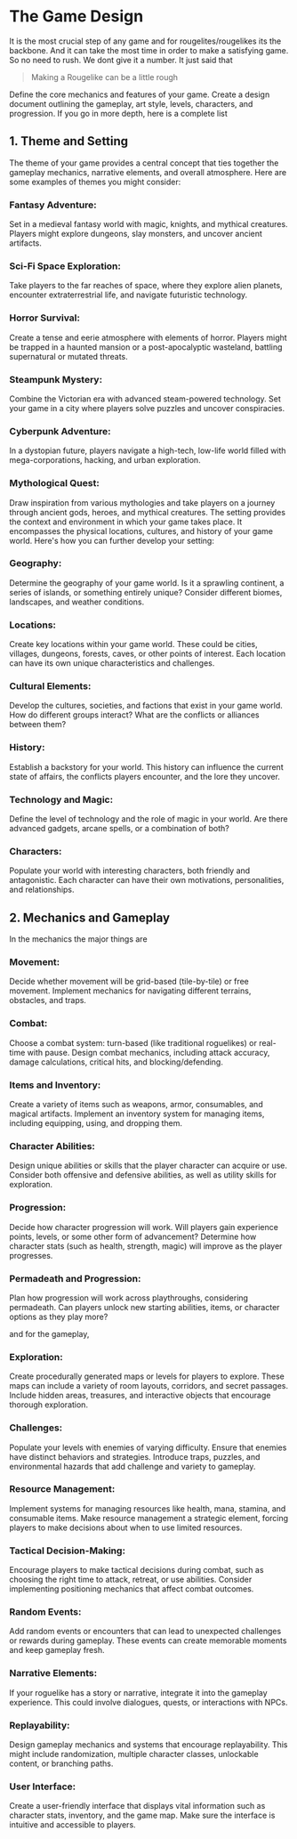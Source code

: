# The Game Design
It is the most crucial step of any game and for rougelites/rougelikes its the backbone. And it can take the most time in order to make a satisfying game. So no need to rush. We dont give it a number. It just said that</br>
>Making a Rougelike can be a little rough

Define the core mechanics and features of your game. Create a design document outlining the gameplay, art style, levels, characters, and progression. If you go in more depth, here is a complete list
## 1. Theme and Setting
The theme of your game provides a central concept that ties together the gameplay mechanics, narrative elements, and overall atmosphere. Here are some examples of themes you might consider:
### Fantasy Adventure:
Set in a medieval fantasy world with magic, knights, and mythical creatures. Players might explore dungeons, slay monsters, and uncover ancient artifacts.
### Sci-Fi Space Exploration:
Take players to the far reaches of space, where they explore alien planets, encounter extraterrestrial life, and navigate futuristic technology.
### Horror Survival:
Create a tense and eerie atmosphere with elements of horror. Players might be trapped in a haunted mansion or a post-apocalyptic wasteland, battling supernatural or mutated threats.
### Steampunk Mystery:
Combine the Victorian era with advanced steam-powered technology. Set your game in a city where players solve puzzles and uncover conspiracies.
### Cyberpunk Adventure:
In a dystopian future, players navigate a high-tech, low-life world filled with mega-corporations, hacking, and urban exploration.
### Mythological Quest:
Draw inspiration from various mythologies and take players on a journey through ancient gods, heroes, and mythical creatures.
The setting provides the context and environment in which your game takes place. It encompasses the physical locations, cultures, and history of your game world. Here's how you can further develop your setting:
### Geography:
Determine the geography of your game world. Is it a sprawling continent, a series of islands, or something entirely unique? Consider different biomes, landscapes, and weather conditions.
### Locations:
Create key locations within your game world. These could be cities, villages, dungeons, forests, caves, or other points of interest. Each location can have its own unique characteristics and challenges.
### Cultural Elements:
Develop the cultures, societies, and factions that exist in your game world. How do different groups interact? What are the conflicts or alliances between them?
### History:
Establish a backstory for your world. This history can influence the current state of affairs, the conflicts players encounter, and the lore they uncover.
### Technology and Magic:
Define the level of technology and the role of magic in your world. Are there advanced gadgets, arcane spells, or a combination of both?
### Characters:
Populate your world with interesting characters, both friendly and antagonistic. Each character can have their own motivations, personalities, and relationships.

</hr>

## 2. Mechanics and Gameplay
In the mechanics the major things are
### Movement:
Decide whether movement will be grid-based (tile-by-tile) or free movement. Implement mechanics for navigating different terrains, obstacles, and traps.
### Combat:
Choose a combat system: turn-based (like traditional roguelikes) or real-time with pause. Design combat mechanics, including attack accuracy, damage calculations, critical hits, and blocking/defending.
### Items and Inventory:
Create a variety of items such as weapons, armor, consumables, and magical artifacts. Implement an inventory system for managing items, including equipping, using, and dropping them.
### Character Abilities:
Design unique abilities or skills that the player character can acquire or use. Consider both offensive and defensive abilities, as well as utility skills for exploration.
### Progression:
Decide how character progression will work. Will players gain experience points, levels, or some other form of advancement? Determine how character stats (such as health, strength, magic) will improve as the player progresses.
### Permadeath and Progression:
Plan how progression will work across playthroughs, considering permadeath. Can players unlock new starting abilities, items, or character options as they play more?

and for the gameplay, 

### Exploration:
Create procedurally generated maps or levels for players to explore. These maps can include a variety of room layouts, corridors, and secret passages. Include hidden areas, treasures, and interactive objects that encourage thorough exploration.
### Challenges:
Populate your levels with enemies of varying difficulty. Ensure that enemies have distinct behaviors and strategies. Introduce traps, puzzles, and environmental hazards that add challenge and variety to gameplay.
### Resource Management:
Implement systems for managing resources like health, mana, stamina, and consumable items. Make resource management a strategic element, forcing players to make decisions about when to use limited resources.
### Tactical Decision-Making:
Encourage players to make tactical decisions during combat, such as choosing the right time to attack, retreat, or use abilities. Consider implementing positioning mechanics that affect combat outcomes.
### Random Events:
Add random events or encounters that can lead to unexpected challenges or rewards during gameplay. These events can create memorable moments and keep gameplay fresh.
### Narrative Elements:
If your roguelike has a story or narrative, integrate it into the gameplay experience. This could involve dialogues, quests, or interactions with NPCs.
### Replayability:
Design gameplay mechanics and systems that encourage replayability. This might include randomization, multiple character classes, unlockable content, or branching paths.
### User Interface:
Create a user-friendly interface that displays vital information such as character stats, inventory, and the game map. Make sure the interface is intuitive and accessible to players.
